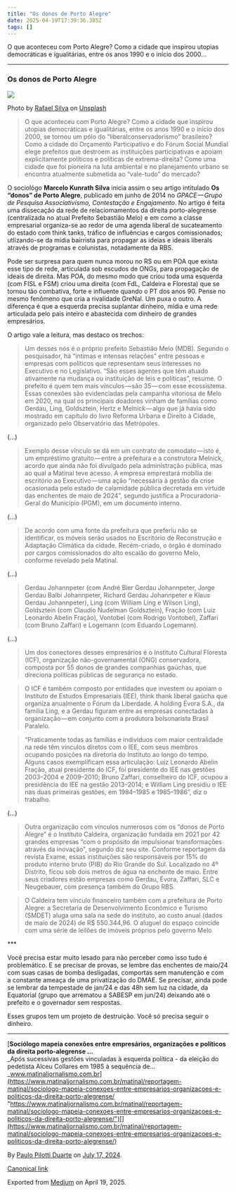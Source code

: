 ```yaml
---
title: "Os donos de Porto Alegre"
date: 2025-04-19T17:39:36.385Z
tags: []
---
```


O que aconteceu com Porto Alegre? Como a cidade que inspirou utopias democráticas e igualitárias, entre os anos 1990 e o início dos 2000…

* * *

### Os donos de Porto Alegre

![](https://cdn-images-1.medium.com/max/800/0*iC9KDZ6kbIcFGcGM)

Photo by [Rafael Silva](https://unsplash.com/@rssilva?utm_source=medium&utm_medium=referral) on [Unsplash](https://unsplash.com?utm_source=medium&utm_medium=referral)

> O que aconteceu com Porto Alegre? Como a cidade que inspirou utopias democráticas e igualitárias, entre os anos 1990 e o início dos 2000, se tornou um pólo do “liberalconservadorismo” brasileiro? Como a cidade do Orçamento Participativo e do Fórum Social Mundial elege prefeitos que destroem as instituições participativas e apoiam explicitamente políticos e políticas de extrema-direita? Como uma cidade que foi pioneira na luta ambiental e no planejamento urbano se encontra atualmente submetida ao “vale-tudo” do mercado?

O sociológo **Marcelo Kunrath Silva** inicia assim o seu artigo intitulado **Os “donos” de Porto Alegre**, publicado em junho de 2014 no _GPACE — Grupo de Pesquisa Associativismo, Contestação e Engajamento_. No artigo é feita uma dissecação da rede de relaciomamentos da direita porto-alegrense (centralizada no atual Prefeito Sebastião Melo) e em como a classe empresarial organiza-se ao redor de uma agenda liberal de sucateamento do estado com think tanks, tráfico de influências e cargos comissionados; utlizando-se da mídia bairrista para propagar as ideias e ideais liberals através de programas e colunistas, notadamente da RBS.

Pode ser surpresa para quem nunca morou no RS ou em POA que exista esse tipo de rede, articulada sob escudos de ONGs, para propagação de ideais de direita. Mas POA, do mesmo modo que criou toda uma esquerda (com FISL e FSM) criou uma direita (com FdL, Caldeira e Floresta) que se tornou tão combativa, forte e influente quando o PT dos anos 90. Pense no mesmo fenômeno que cria a rivalidade GreNal. Um puxa o outro. A diferença é que a esquerda precisa suplantar dinheiro, mídia e uma rede articulada pelo país inteiro e abastecida com dinheiro de grandes empresários.

O artigo vale a leitura, mas destaco os trechos:

> Um desses nós é o próprio prefeito Sebastião Melo (MDB). Segundo o pesquisador, há “íntimas e intensas relações” entre pessoas e empresas com políticos que representam seus interesses no Executivo e no Legislativo. “São esses agentes que têm atuado ativamente na mudança ou instituição de leis e políticas”, resume. O prefeito é quem tem mais vínculos — são 35 — com esse ecossistema. Essas conexões são evidenciadas pela campanha vitoriosa de Melo em 2020, na qual os principais doadores vinham de famílias como Gerdau, Ling, Goldsztein, Hertz e Melnick — algo que já havia sido mostrado em capítulo do livro Reforma Urbana e Direito à Cidade, organizado pelo Observatório das Metrópoles.

(…)

> Exemplo desse vínculo se dá em um contrato de comodato — isto é, um empréstimo gratuito — entre a prefeitura e a construtora Melnick, acordo que ainda não foi divulgado pela administração pública, mas ao qual a Matinal teve acesso. A empresa emprestará mobília de escritório ao Executivo — uma ação “necessária à gestão da crise ocasionada pelo estado de calamidade pública decretada em virtude das enchentes de maio de 2024”, segundo justifica a Procuradoria-Geral do Município (PGM), em um documento interno.

(…)

> De acordo com uma fonte da prefeitura que preferiu não se identificar, os móveis serão usados no Escritório de Reconstrução e Adaptação Climática da cidade. Recém-criado, o órgão é dominado por cargos comissionados do alto escalão do governo Melo, conforme revelado pela Matinal.

(…)

> Gerdau Johannpeter (com André Bier Gerdau Johannpeter, Jorge Gerdau Balbi Johannpeter, Richard Gerdau Johannpeter e Klaus Gerdau Johannpeter), Ling (com William Ling e Wilson Ling), Goldsztein (com Claudio Nudelman Goldsztein), Fração (com Luiz Leonardo Abelin Fração), Vontobel (com Rodrigo Vontobel), Zaffari (com Bruno Zaffari) e Logemann (com Eduardo Logemann).

(…)

> Um dos conectores desses empresários é o Instituto Cultural Floresta (ICF), organização não-governamental (ONG) conservadora, composta por 55 donos de grandes companhias gaúchas, que direciona políticas públicas de segurança no estado.

> O ICF é também composto por entidades que investem ou apoiam o Instituto de Estudos Empresariais (IEE), think thank liberal gaúcha que organiza anualmente o Fórum da Liberdade. A holding Évora S.A., da família Ling, e a Gerdau figuram entre as empresas conectadas à organização — em conjunto com a produtora bolsonarista Brasil Paralelo.

> “Praticamente todas as famílias e indivíduos com maior centralidade na rede têm vínculos diretos com o IEE, com seus membros ocupando posições na diretoria do Instituto ao longo do tempo. Alguns casos exemplificam essa articulação: Luiz Leonardo Abelin Fração, atual presidente do ICF, foi presidente do IEE nas gestões 2003–2004 e 2009–2010; Bruno Zaffari, conselheiro do ICF, ocupou a presidência do IEE na gestão 2013–2014; e William Ling presidiu o IEE nas duas primeiras gestões, em 1984–1985 e 1985–1986”, diz o trabalho.

(…)

> Outra organização com vínculos numerosos com os “donos de Porto Alegre” é o Instituto Caldeira, organização fundada em 2021 por 42 grandes empresas “com o propósito de impulsionar transformações através da inovação”, segundo diz seu site. Conforme reportagem da revista Exame, essas instituições são responsáveis por 15% do produto interno bruto (PIB) do Rio Grande do Sul. Localizado no 4º Distrito, ficou sob dois metros de água na enchente de maio. Entre seus criadores estão empresas como Gerdau, Évora, Zaffari, SLC e Neugebauer, com presença também do Grupo RBS.

> O Caldeira tem vínculo financeiro também com a prefeitura de Porto Alegre: a Secretaria de Desenvolvimento Econômico e Turismo (SMDET) aluga uma sala na sede do instituto, ao custo anual (dados de maio de 2024) de R$ 550.344,96. O aluguel do espaço coincide com uma série de leilões de imóveis próprios pelo governo Melo

\*\*\*

Você precisa estar muito lesado para não perceber como isso tudo é problemático. E se precisar de provas, se lembre das enchentes de maio/24 com suas casas de bomba desligadas, comportas sem manutenção e com a constante ameaça de uma privatização do DMAE. Se precisar, ainda pode se lembrar da tempestade de jan/24 e das 48h sem luz na cidade, da Equatorial (grupo que arrematou a SABESP em jun/24) deixando até o prefeito e o governador sem respostas.

Esses grupos tem um projeto de destruição. Você só precisa seguir o dinheiro.

* * *

[**Sociólogo mapeia conexões entre empresários, organizações e políticos da direita porto-alegrense …**  
_Após sucessivas gestões vinculadas à esquerda política - da eleição do pedetista Alceu Collares em 1985 à sequência de…_www.matinaljornalismo.com.br](https://www.matinaljornalismo.com.br/matinal/reportagem-matinal/sociologo-mapeia-conexoes-entre-empresarios-organizacoes-e-politicos-da-direita-porto-alegrense/ "https://www.matinaljornalismo.com.br/matinal/reportagem-matinal/sociologo-mapeia-conexoes-entre-empresarios-organizacoes-e-politicos-da-direita-porto-alegrense/")[](https://www.matinaljornalismo.com.br/matinal/reportagem-matinal/sociologo-mapeia-conexoes-entre-empresarios-organizacoes-e-politicos-da-direita-porto-alegrense/)

By [Paulo Pilotti Duarte](https://medium.com/@paulopilotti) on [July 17, 2024](https://medium.com/p/fc23782c4f9b).

[Canonical link](https://medium.com/@paulopilotti/os-donos-de-porto-alegre-fc23782c4f9b)

Exported from [Medium](https://medium.com) on April 19, 2025.